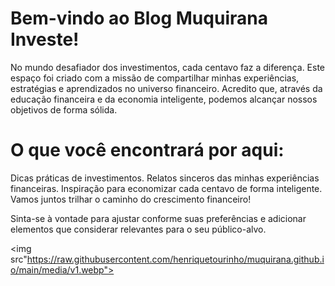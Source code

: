 # Bem-vindo ao Blog Muquirana Investe!

No mundo desafiador dos investimentos, cada centavo faz a diferença. Este espaço foi criado com a missão de compartilhar minhas experiências, estratégias e aprendizados no universo financeiro. Acredito que, através da educação financeira e da economia inteligente, podemos alcançar nossos objetivos de forma sólida.

# O que você encontrará por aqui:

Dicas práticas de investimentos.
Relatos sinceros das minhas experiências financeiras.
Inspiração para economizar cada centavo de forma inteligente.
Vamos juntos trilhar o caminho do crescimento financeiro! 

Sinta-se à vontade para ajustar conforme suas preferências e adicionar elementos que considerar relevantes para o seu público-alvo.

<img src"https://raw.githubusercontent.com/henriquetourinho/muquirana.github.io/main/media/v1.webp">

